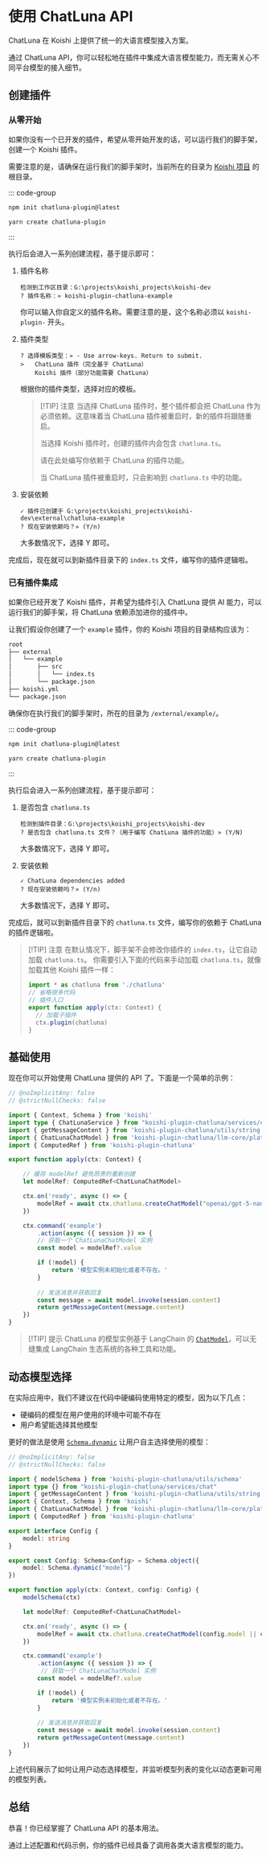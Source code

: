 # 使用 ChatLuna API

ChatLuna 在 Koishi 上提供了统一的大语言模型接入方案。

通过 ChatLuna API，你可以轻松地在插件中集成大语言模型能力，而无需关心不同平台模型的接入细节。

## 创建插件

### 从零开始

如果你没有一个已开发的插件，希望从零开始开发的话，可以运行我们的脚手架，创建一个 Koishi 插件。

需要注意的是，请确保在运行我们的脚手架时，当前所在的目录为 [Koishi 项目](https://koishi.chat/zh-CN/guide/develop/config.html#%E5%BA%94%E7%94%A8%E7%9B%AE%E5%BD%95) 的根目录。

::: code-group

```bash [npm]
npm init chatluna-plugin@latest
```

```bash [yarn]
yarn create chatluna-plugin
```

:::

执行后会进入一系列创建流程，基于提示即可：

1. 插件名称

    ```shell
    检测到工作区目录：G:\projects\koishi_projects\koishi-dev
    ? 插件名称：» koishi-plugin-chatluna-example
    ```

    你可以输入你自定义的插件名称。需要注意的是，这个名称必须以 `koishi-plugin-` 开头。

2. 插件类型

    ```shell
    ? 选择模板类型：» - Use arrow-keys. Return to submit.
    >   ChatLuna 插件（完全基于 ChatLuna）
        Koishi 插件（部分功能需要 ChatLuna）
    ```

    根据你的插件类型，选择对应的模板。

    > [!TIP] 注意
    > 当选择 ChatLuna 插件时，整个插件都会把 ChatLuna 作为必须依赖。这意味着当 ChatLuna 插件被重启时，新的插件将跟随重启。
    >
    >
    > 当选择 Koishi 插件时，创建的插件内会包含 `chatluna.ts`。
    >
    > 请在此处编写你依赖于 ChatLuna 的插件功能。
    >
    > 当 ChatLuna 插件被重启时，只会影响到 `chatluna.ts` 中的功能。

3. 安装依赖

    ```shell
    ✓ 插件已创建于 G:\projects\koishi_projects\koishi-dev\external\chatluna-example
    ? 现在安装依赖吗？» (Y/n)
    ```

    大多数情况下，选择 Y 即可。

完成后，现在就可以到新插件目录下的 `index.ts` 文件，编写你的插件逻辑啦。

### 已有插件集成

如果你已经开发了 Koishi 插件，并希望为插件引入 ChatLuna 提供 AI 能力，可以运行我们的脚手架，将 ChatLuna 依赖添加进你的插件中。

让我们假设你创建了一个 `example` 插件，你的 Koishi 项目的目录结构应该为：

```sh
root
├── external
│   └── example
│       ├── src
│       │   └── index.ts
│       └── package.json
├── koishi.yml
└── package.json
```

确保你在执行我们的脚手架时，所在的目录为 `/external/example/`。

::: code-group

```bash [npm]
npm init chatluna-plugin@latest
```

```bash [yarn]
yarn create chatluna-plugin
```

:::

执行后会进入一系列创建流程，基于提示即可：

1. 是否包含 `chatluna.ts`

    ```shell
    检测到插件目录：G:\projects\koishi_projects\koishi-dev
    ? 是否包含 chatluna.ts 文件？（用于编写 ChatLuna 插件的功能）» (Y/N)
    ```

    大多数情况下，选择 Y 即可。

2. 安装依赖

    ```shell
    ✓ ChatLuna dependencies added
    ? 现在安装依赖吗？» (Y/n)
    ```

    大多数情况下，选择 Y 即可。

完成后，就可以到新插件目录下的 `chatluna.ts` 文件，编写你的依赖于 ChatLuna 的插件逻辑啦。

> [!TIP] 注意
> 在默认情况下，脚手架不会修改你插件的 `index.ts`，让它自动加载 `chatluna.ts`。
> 你需要引入下面的代码来手动加载 `chatluna.ts`，就像加载其他 Koishi 插件一样：
>
> ```typescript
> import * as chatluna from './chatluna'
> // 省略很多代码
> // 插件入口
> export function apply(ctx: Context) {
>   // 加载子插件    
>   ctx.plugin(chatluna)
>}
> ```

## 基础使用

现在你可以开始使用 ChatLuna 提供的 API 了。下面是一个简单的示例：

```ts twoslash
// @noImplicitAny: false
// @strictNullChecks: false

import { Context, Schema } from 'koishi'
import type { ChatLunaService } from "koishi-plugin-chatluna/services/chat"
import { getMessageContent } from 'koishi-plugin-chatluna/utils/string'
import { ChatLunaChatModel } from 'koishi-plugin-chatluna/llm-core/platform/model'
import { ComputedRef } from 'koishi-plugin-chatluna'

export function apply(ctx: Context) {

    // 缓存 modelRef 避免昂贵的重新创建
    let modelRef: ComputedRef<ChatLunaChatModel>

    ctx.on('ready', async () => { 
        modelRef = await ctx.chatluna.createChatModel("openai/gpt-5-nano")
    })

    ctx.command('example')
        .action(async ({ session }) => {
        // 获取一个 ChatLunaChatModel 实例
        const model = modelRef?.value

        if (!model) {
            return '模型实例未初始化或者不存在。'
        }
    
        // 发送消息并获取回复
        const message = await model.invoke(session.content)
        return getMessageContent(message.content)
    })
}
```

> [!TIP] 提示
> ChatLuna 的模型实例基于 LangChain 的 [`ChatModel`](https://js.langchain.com/docs/concepts/chat_models)，可以无缝集成 LangChain 生态系统的各种工具和功能。

## 动态模型选择

在实际应用中，我们不建议在代码中硬编码使用特定的模型，因为以下几点：

- 硬编码的模型在用户使用的环境中可能不存在
- 用户希望能选择其他模型

更好的做法是使用 [`Schema.dynamic`](https://koishi.chat/zh-CN/schema/advanced/dynamic.html) 让用户自主选择使用的模型：

```ts twoslash
// @noImplicitAny: false
// @strictNullChecks: false

import { modelSchema } from 'koishi-plugin-chatluna/utils/schema'
import type {} from "koishi-plugin-chatluna/services/chat"
import { getMessageContent } from 'koishi-plugin-chatluna/utils/string'
import { Context, Schema } from 'koishi'
import { ChatLunaChatModel } from 'koishi-plugin-chatluna/llm-core/platform/model'
import { ComputedRef } from 'koishi-plugin-chatluna'

export interface Config {
    model: string
}

export const Config: Schema<Config> = Schema.object({
    model: Schema.dynamic("model")
})

export function apply(ctx: Context, config: Config) {
    modelSchema(ctx)

    let modelRef: ComputedRef<ChatLunaChatModel>

    ctx.on('ready', async () => { 
        modelRef = await ctx.chatluna.createChatModel(config.model || ctx.chatluna.config.defaultModel)
    })

    ctx.command('example')
        .action(async ({ session }) => {
         // 获取一个 ChatLunaChatModel 实例
        const model = modelRef?.value

        if (!model) {
            return '模型实例未初始化或者不存在。'
        }
    
        // 发送消息并获取回复
        const message = await model.invoke(session.content)
        return getMessageContent(message.content)
    })
}

```

上述代码展示了如何让用户动态选择模型，并监听模型列表的变化以动态更新可用的模型列表。

## 总结

恭喜！你已经掌握了 ChatLuna API 的基本用法。

通过上述配置和代码示例，你的插件已经具备了调用各类大语言模型的能力。
